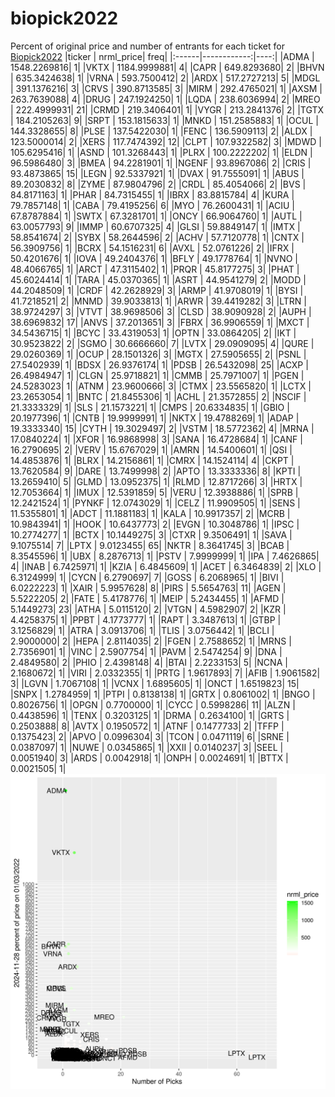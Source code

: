 # biopick2022
Percent of original price and number of entrants for each ticket for [Biopick2022](https://twitter.com/hashtag/Biopick2022)
|ticker |   nrml_price| freq|
|:------|------------:|----:|
|ADMA   | 1548.2269816|    1|
|VKTX   | 1184.9999881|    4|
|CAPR   |  649.8293680|    2|
|BHVN   |  635.3424638|    1|
|VRNA   |  593.7500412|    2|
|ARDX   |  517.2727213|    5|
|MDGL   |  391.1376216|    3|
|CRVS   |  390.8713585|    3|
|MIRM   |  292.4765021|    1|
|AXSM   |  263.7639088|    4|
|DRUG   |  247.1924250|    1|
|LQDA   |  238.6036994|    2|
|MREO   |  222.4999931|   21|
|CRMD   |  219.3406401|    1|
|VYGR   |  213.2841376|    2|
|TGTX   |  184.2105263|    9|
|SRPT   |  153.1815633|    1|
|MNKD   |  151.2585883|    1|
|OCUL   |  144.3328655|    8|
|PLSE   |  137.5422030|    1|
|FENC   |  136.5909113|    2|
|ALDX   |  123.5000014|    2|
|XERS   |  117.7474392|   12|
|CLPT   |  107.9322582|    3|
|MDWD   |  105.6295416|    1|
|ASND   |  101.3268443|    1|
|PLRX   |  100.2222202|    1|
|ELDN   |   96.5986480|    3|
|BMEA   |   94.2281901|    1|
|NGENF  |   93.8967086|    2|
|CRIS   |   93.4873865|   15|
|LEGN   |   92.5337921|    1|
|DVAX   |   91.7555091|    1|
|ABUS   |   89.2030832|    8|
|ZYME   |   87.9804796|    2|
|CRDL   |   85.4054066|    2|
|BVS    |   84.8171163|    1|
|PHAR   |   84.7315455|    1|
|IBRX   |   83.8815784|    4|
|KURA   |   79.7857148|    1|
|CABA   |   79.4195256|    6|
|MYO    |   76.2600431|    1|
|ACIU   |   67.8787884|    1|
|SWTX   |   67.3281701|    1|
|ONCY   |   66.9064760|    1|
|AUTL   |   63.0057793|    9|
|IMMP   |   60.6707325|    4|
|GLSI   |   59.8849147|    1|
|IMTX   |   58.8541674|    2|
|SYBX   |   58.2644596|    2|
|ACHV   |   57.7120778|    1|
|CNTX   |   56.3909756|    1|
|BCRX   |   54.1516231|    6|
|AVXL   |   52.0761226|    2|
|IFRX   |   50.4201676|    1|
|IOVA   |   49.2404376|    1|
|BFLY   |   49.1778764|    1|
|NVNO   |   48.4066765|    1|
|ARCT   |   47.3115402|    1|
|PRQR   |   45.8177275|    3|
|PHAT   |   45.6024414|    1|
|TARA   |   45.0370365|    1|
|ASRT   |   44.9541279|    2|
|MODD   |   44.2048509|    1|
|CRDF   |   42.2628929|    3|
|ARMP   |   41.9708019|    1|
|BYSI   |   41.7218521|    2|
|MNMD   |   39.9033813|    1|
|ARWR   |   39.4419282|    3|
|LTRN   |   38.9724297|    3|
|VTVT   |   38.9698506|    3|
|CLSD   |   38.9090928|    2|
|AUPH   |   38.6969832|   17|
|ANVS   |   37.2013651|    3|
|FBRX   |   36.9906559|    1|
|MXCT   |   34.5436715|    1|
|BCYC   |   33.4319053|    1|
|OPTN   |   33.0864205|    2|
|IKT    |   30.9523822|    2|
|SGMO   |   30.6666660|    7|
|LVTX   |   29.0909095|    4|
|QURE   |   29.0260369|    1|
|OCUP   |   28.1501326|    3|
|MGTX   |   27.5905655|    2|
|PSNL   |   27.5402939|    1|
|BDSX   |   26.9376174|    1|
|PDSB   |   26.5432098|   25|
|ACXP   |   26.4984947|    1|
|CLGN   |   25.9718821|    1|
|CMMB   |   25.7971007|    1|
|PGEN   |   24.5283023|    1|
|ATNM   |   23.9600666|    3|
|CTMX   |   23.5565820|    1|
|LCTX   |   23.2653054|    1|
|BNTC   |   21.8455306|    1|
|ACHL   |   21.3572855|    2|
|NSCIF  |   21.3333329|    1|
|SLS    |   21.1573221|    1|
|CMPS   |   20.6334835|    1|
|GBIO   |   20.1977396|    1|
|CNTB   |   19.9999991|    1|
|NKTX   |   19.4788269|    1|
|ADAP   |   19.3333340|   15|
|CYTH   |   19.3029497|    2|
|VSTM   |   18.5772362|    4|
|MRNA   |   17.0840224|    1|
|XFOR   |   16.9868998|    3|
|SANA   |   16.4728684|    1|
|CANF   |   16.2790695|    2|
|VERV   |   15.6767029|    1|
|AMRN   |   14.5400601|    1|
|QSI    |   14.4853876|    1|
|BLRX   |   14.2156861|    1|
|CMRX   |   14.1524114|    4|
|CKPT   |   13.7620584|    9|
|DARE   |   13.7499998|    2|
|APTO   |   13.3333336|    8|
|KPTI   |   13.2659410|    5|
|GLMD   |   13.0952375|    1|
|RLMD   |   12.8717266|    3|
|HRTX   |   12.7053664|    1|
|IMUX   |   12.5391859|    5|
|VERU   |   12.3938886|    1|
|SPRB   |   12.2421524|    1|
|PYNKF  |   12.0743029|    1|
|CELZ   |   11.9909505|    1|
|SENS   |   11.5355801|    1|
|ADCT   |   11.1881183|    1|
|KALA   |   10.9917357|    2|
|MCRB   |   10.9843941|    1|
|HOOK   |   10.6437773|    2|
|EVGN   |   10.3048786|    1|
|IPSC   |   10.2774277|    1|
|BCTX   |   10.1449275|    3|
|CTXR   |    9.3506491|    1|
|SAVA   |    9.1075514|    7|
|LPTX   |    9.0123455|   65|
|NKTR   |    8.3641745|    3|
|BCAB   |    8.3545596|    1|
|UBX    |    8.2876713|    1|
|PSTV   |    7.9999999|    1|
|IPA    |    7.4626865|    4|
|INAB   |    6.7425971|    1|
|KZIA   |    6.4845609|    1|
|ACET   |    6.3464839|    2|
|XLO    |    6.3124999|    1|
|CYCN   |    6.2790697|    7|
|GOSS   |    6.2068965|    1|
|BIVI   |    6.0222223|    1|
|XAIR   |    5.9957628|    8|
|PIRS   |    5.5654763|   11|
|AGEN   |    5.5222205|    2|
|FATE   |    5.4178776|    1|
|MEIP   |    5.2434455|    1|
|AFMD   |    5.1449273|   23|
|ATHA   |    5.0115120|    2|
|VTGN   |    4.5982907|    2|
|KZR    |    4.4258375|    1|
|PPBT   |    4.1773777|    1|
|RAPT   |    3.3487613|    1|
|GTBP   |    3.1256829|    1|
|ATRA   |    3.0913706|    1|
|TLIS   |    3.0756442|    1|
|BCLI   |    2.9000000|    2|
|HEPA   |    2.8114035|    2|
|FGEN   |    2.7588652|    1|
|MRNS   |    2.7356901|    1|
|VINC   |    2.5907754|    1|
|PAVM   |    2.5474254|    9|
|DNA    |    2.4849580|    2|
|PHIO   |    2.4398148|    4|
|BTAI   |    2.2233153|    5|
|NCNA   |    2.1680672|    1|
|VIRI   |    2.0332355|    1|
|PRTG   |    1.9617893|    7|
|AFIB   |    1.9061582|    3|
|LGVN   |    1.7067108|    1|
|VCNX   |    1.6895605|    1|
|ONCT   |    1.6519823|   15|
|SNPX   |    1.2784959|    1|
|PTPI   |    0.8138138|    1|
|GRTX   |    0.8061002|    1|
|BNGO   |    0.8026756|    1|
|OPGN   |    0.7700000|    1|
|CYCC   |    0.5998286|   11|
|ALZN   |    0.4438596|    1|
|TENX   |    0.3203125|    1|
|DRMA   |    0.2634100|    1|
|GRTS   |    0.2503888|    8|
|AVTX   |    0.1950572|    1|
|ATNF   |    0.1477733|    2|
|TFFP   |    0.1375423|    2|
|APVO   |    0.0996304|    3|
|TCON   |    0.0471119|    6|
|SRNE   |    0.0387097|    1|
|NUWE   |    0.0345865|    1|
|XXII   |    0.0140237|    3|
|SEEL   |    0.0051940|    3|
|ARDS   |    0.0042918|    1|
|ONPH   |    0.0024691|    1|
|BTTX   |    0.0021505|    1|
![retvspicks](biopicks.png?raw=true)

